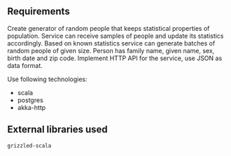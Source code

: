 ## Requirements

Create generator of random people that keeps statistical properties of population.
Service can receive samples of people and update its statistics accordingly.
Based on known statistics service can generate batches of random people of given size.
Person has family name, given name, sex, birth date and zip code.
Implement HTTP API for the service, use JSON as data format.

Use following technologies:
 - scala
 - postgres
 - akka-http

## External libraries used

```
grizzled-scala
```

